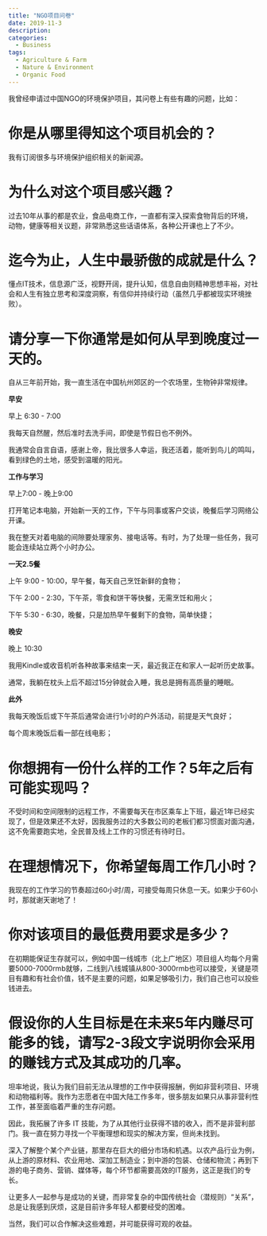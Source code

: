 ```yaml
---
title: "NGO项目问卷"
date: 2019-11-3
description: 
categories:
  - Business
tags:
  - Agriculture & Farm
  - Nature & Environment
  - Organic Food
---
```


我曾经申请过中国NGO的环境保护项目，其问卷上有些有趣的问题，比如：

# 你是从哪里得知这个项目机会的？

我有订阅很多与环境保护组织相关的新闻源。

# 为什么对这个项目感兴趣？

过去10年从事的都是农业，食品电商工作，一直都有深入探索食物背后的环境，动物，健康等相关议题，非常熟悉这些话语体系，各种公开课也上了不少。

# 迄今为止，人生中最骄傲的成就是什么？

懂点IT技术，信息源广泛，视野开阔，提升认知，信息自由则精神思想丰裕，对社会和人生有独立思考和深度洞察，有信仰并持续行动（虽然几乎都被现实环境挫败）。

# 请分享一下你通常是如何从早到晚度过一天的。

自从三年前开始，我一直生活在中国杭州郊区的一个农场里，生物钟非常规律。

**早安**

早上 6:30 - 7:00

我每天自然醒，然后准时去洗手间，即使是节假日也不例外。

我通常会自言自语，感谢上帝，我比很多人幸运，我还活着，能听到鸟儿的鸣叫，看到绿色的土地，感受到温暖的阳光。

**工作与学习**

早上7:00 - 晚上9:00

打开笔记本电脑，开始新一天的工作，下午与同事或客户交谈，晚餐后学习网络公开课。

我在整天对着电脑的间隙要处理家务、接电话等。有时，为了处理一些任务，我可能会连续站立两个小时办公。

**一天2.5餐**

上午 9:00 - 10:00，早午餐，每天自己烹饪新鲜的食物；

下午 2:00 - 2:30，下午茶，零食和饼干等快餐，无需烹饪和用火；

下午 5:30 - 6:30，晚餐，只是加热早午餐剩下的食物，简单快捷；

**晚安**

晚上 10:30

我用Kindle或收音机听各种故事来结束一天，最近我正在和家人一起听历史故事。

通常，我躺在枕头上后不超过15分钟就会入睡，我总是拥有高质量的睡眠。

**此外**

我每天晚饭后或下午茶后通常会进行1小时的户外活动，前提是天气良好；

每个周末晚饭后看一部在线电影；


# 你想拥有一份什么样的工作？5年之后有可能实现吗？

不受时间和空间限制的远程工作，不需要每天在市区乘车上下班，最近1年已经实现了，但是效果还不太好，因我服务过的大多数公司的老板们都习惯面对面沟通，这不免需要跑实地，全民普及线上工作的习惯还有待时日。

# 在理想情况下，你希望每周工作几小时？

我现在的工作学习的节奏超过60小时/周，可接受每周只休息一天。如果少于60小时，那就谢天谢地了！

# 你对该项目的最低费用要求是多少？

在初期能保证生存就可以，例如中国一线城市（北上广地区）项目组人均每个月需要5000-7000rmb就够，二线到八线城镇从800-3000rmb也可以接受，关键是项目有趣和有社会价值，钱不是主要的问题，如果足够吸引力，我们自己也可以投些钱进去。

# 假设你的人生目标是在未来5年内赚尽可能多的钱，请写2-3段文字说明你会采用的赚钱方式及其成功的几率。

坦率地说，我认为我们目前无法从理想的工作中获得报酬，例如非营利项目、环境和动物福利等。我作为志愿者在中国大陆工作多年，很多朋友如果只从事非营利性工作，甚至面临着严重的生存问题。

因此，我拓展了许多 IT 技能，为了从其他行业获得不错的收入，而不是非营利部门。我一直在努力寻找一个平衡理想和现实的解决方案，但尚未找到。

深入了解整个某个产业链，那里存在巨大的细分市场和机遇。以农产品行业为例，从上游的原材料、农业用地、深加工制造业；到中游的包装、仓储和物流；再到下游的电子商务、营销、媒体等，每个环节都需要高效的IT服务，这正是我们的专长。

让更多人一起参与是成功的关键，而非常复杂的中国传统社会（潜规则）“关系”，总是让我感到厌烦，这是目前许多年轻人都要经受的困难。

当然，我们可以合作解决这些难题，并可能获得可观的收益。
